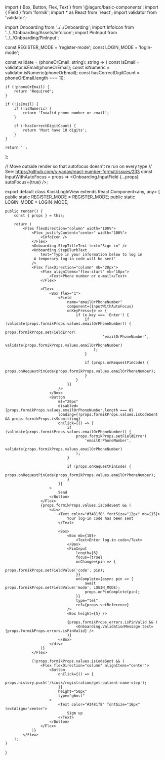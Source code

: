 import { Box, Button, Flex, Text } from '@laguro/basic-components';
import { Field } from 'formik';
import * as React from 'react';
import validator from 'validator';

import Onboarding from '../../Onboarding';
import InfoIcon from '../../Onboarding/Assets/infoIcon';
import PinInput from '../../Onboarding/PinInput';

const REGISTER_MODE = 'register-mode';
const LOGIN_MODE = 'logIn-mode';

const validate = (phoneOrEmail: string): string => {
    const isEmail = validator.isEmail(phoneOrEmail);
    const isNumeric = validator.isNumeric(phoneOrEmail);
    const hasCorrectDigitCount = phoneOrEmail.length === 10;

    if (!phoneOrEmail) {
        return 'Required';
    }

    if (!isEmail) {
        if (!isNumeric) {
            return 'Invalid phone number or email';
        }

        if (!hasCorrectDigitCount) {
            return 'Must have 10 digits';
        }
    }

    return '';
};

// Move outside render so that autofocus doesn't re run on every type
// See: https://github.com/s-yadav/react-number-format/issues/233
const InputWithAutoFocus = props => <Onboarding.InputField {...props} autoFocus={true} />;

export default class KioskLogInView extends React.Component<any, any> {
    public static REGISTER_MODE = REGISTER_MODE;
    public static LOGIN_MODE = LOGIN_MODE;

    public render() {
        const { props } = this;

        return (
            <Flex flexDirection="column" width="100%">
                <Flex justifyContent="center" width="100%">
                    <InfoIcon />
                </Flex>
                <Onboarding.StepTitleText text="Sign in" />
                <Onboarding.StepBlurbText
                    text="Type in your information below to log in
                 A temporary log-in code will be sent"
                />
                <Flex flexDirection="column" mb="20px">
                    <Flex alignItems="flex-start" mb="10px">
                        <Text>Phone number or e-mail</Text>
                    </Flex>

                    <Flex>
                        <Box flex="1">
                            <Field
                                name="emailOrPhoneNumber"
                                component={InputWithAutoFocus}
                                onKeyPress={e => {
                                    if (e.key === 'Enter') {
                                        if (validate(props.formikProps.values.emailOrPhoneNumber)) {
                                            props.formikProps.setFieldError(
                                                'emailOrPhoneNumber',
                                                validate(props.formikProps.values.emailOrPhoneNumber)
                                            );
                                        }

                                        if (props.onRequestPinCode) {
                                            props.onRequestPinCode(props.formikProps.values.emailOrPhoneNumber);
                                        }
                                    }
                                }}
                            />
                        </Box>
                        <Button
                            ml="20px"
                            disabled={props.formikProps.values.emailOrPhoneNumber.length === 0}
                            loading={!props.formikProps.values.isCodeSent && props.formikProps.isSubmitting}
                            onClick={() => {
                                if (validate(props.formikProps.values.emailOrPhoneNumber)) {
                                    props.formikProps.setFieldError(
                                        'emailOrPhoneNumber',
                                        validate(props.formikProps.values.emailOrPhoneNumber)
                                    );
                                }

                                if (props.onRequestPinCode) {
                                    props.onRequestPinCode(props.formikProps.values.emailOrPhoneNumber);
                                }
                            }}
                        >
                            Send
                        </Button>
                    </Flex>
                    {props.formikProps.values.isCodeSent && (
                        <div>
                            <Text color="#3481f8" fontSize="12px" mb={15}>
                                Your log-in code has been sent
                            </Text>

                            <Box>
                                <Box mb={10}>
                                    <Text>Enter log-in code</Text>
                                </Box>
                                <PinInput
                                    length={6}
                                    focus={true}
                                    onChange={pin => {
                                        props.formikProps.setFieldValue('code', pin);
                                    }}
                                    onComplete={async pin => {
                                        await props.formikProps.setFieldValue('mode', LOGIN_MODE);
                                        props.onPinComplete(pin);
                                    }}
                                    type="tel"
                                    ref={props.setReference}
                                />
                                <Box height={5} />

                                {props.formikProps.errors.isPinValid && (
                                    <Onboarding.ValidationMessage text={props.formikProps.errors.isPinValid} />
                                )}
                            </Box>
                        </div>
                    )}
                </Flex>

                {!props.formikProps.values.isCodeSent && (
                    <Flex flexDirection="column" alignItems="center">
                        <Button
                            onClick={() => {
                                props.history.push('/kiosk/registration/get-patient-name-step');
                            }}
                            height="50px"
                            type="ghost"
                        >
                            <Text color="#3481f8" fontSize="16px" textAlign="center">
                                Sign up
                            </Text>
                        </Button>
                    </Flex>
                )}
            </Flex>
        );
    }
}
